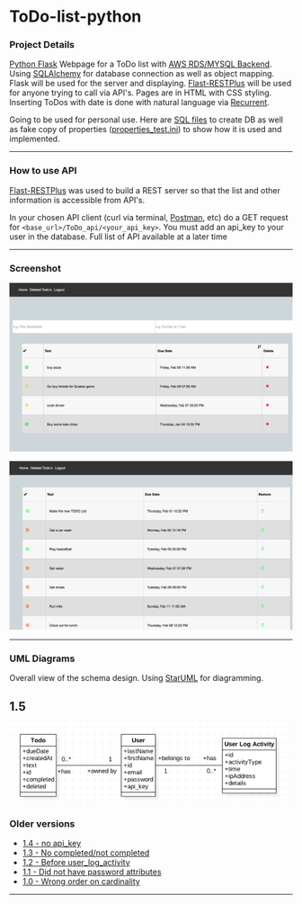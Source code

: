 # ToDo-list-python

### Project Details
[Python Flask](http://flask.pocoo.org) Webpage for a ToDo list with [AWS RDS/MYSQL Backend](https://aws.amazon.com/rds/mysql/). Using [SQLAlchemy](http://flask-sqlalchemy.pocoo.org/) for database connection as well as object mapping. Flask will be used for the server and displaying. [Flast-RESTPlus](http://flask-restplus.readthedocs.io/en/stable/) will be used for anyone trying to call via API's. Pages are in HTML with CSS styling. Inserting ToDos with date is done with natural language via [Recurrent](https://github.com/kvh/recurrent).

Going to be used for personal use. Here are [SQL files](https://github.com/shauravkhadka/ToDo/tree/master/Resources) to create DB as well as fake copy of properties ([properties_test.ini](https://raw.githubusercontent.com/shauravkhadka/ToDo/master/properties_test.ini)) to show how it is used and implemented.
***
### How to use API
[Flast-RESTPlus](http://flask-restplus.readthedocs.io/en/stable/) was used to build a REST server so that the list and other information is accessible from API's.

In your chosen API client (curl via terminal, [Postman](https://www.getpostman.com), etc) do a GET request for `<base_url>/ToDo_api/<your_api_key>`. You must add an api_key to your user in the database. Full list of API available at a later time 

***
### Screenshot
![alt text](https://raw.githubusercontent.com/shauravkhadka/ToDo/master/images/Screenshots/home_screenshot_1.2.png "Screenshot of Homepage")

![alt text](https://raw.githubusercontent.com/shauravkhadka/ToDo/master/images/Screenshots/restore_screenshot_1.0.png "Screenshot of Restore / Deleted")

***

### UML Diagrams
Overall view of the schema design. Using [StarUML](http://staruml.io) for diagramming.
## 1.5
![alt text](https://raw.githubusercontent.com/shauravkhadka/ToDo/master/images/UMLs/TODO-UML-1.5.png "Version 1.5 UML")
### Older versions
* [1.4 - no api_key](https://raw.githubusercontent.com/shauravkhadka/ToDo/master/images/UMLs/TODO-UML-1.4.png) 
* [1.3 - No completed/not completed](https://raw.githubusercontent.com/shauravkhadka/ToDo/master/images/UMLs/TODO-UML-1.3.png) 
* [1.2 - Before user_log_activity](https://raw.githubusercontent.com/shauravkhadka/ToDo/master/images/UMLs/TODO-UML-1.2.png) 
* [1.1 - Did not have password attributes](https://raw.githubusercontent.com/shauravkhadka/ToDo/master/images/UMLs/TODO-UML-1.1.png) 
* [1.0 - Wrong order on cardinality](https://raw.githubusercontent.com/shauravkhadka/ToDo/master/images/UMLs/TODO-UML-1.0.png) 

*** 


